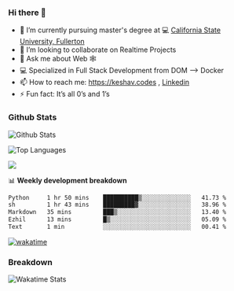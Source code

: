 ### Hi there 👋

- 🔭 I’m currently pursuing master's degree at 💻 [California State University, Fullerton](http://www.fullerton.edu/) 
- 👯 I’m looking to collaborate on Realtime Projects
- 💬 Ask me about Web 🕸
- 💻 Specialized in Full Stack Development from DOM --> Docker
- 📫 How to reach me: https://keshav.codes , [Linkedin](https://www.linkedin.com/in/keshavlingala/)
- ⚡ Fun fact: It’s all 0’s and 1’s

### Github Stats
![Github Stats](https://github-readme-stats.vercel.app/api?username=keshavlingala&count_private=true&show_icons=true&theme=radical)

![Top Languages](https://github-readme-stats.vercel.app/api/top-langs/?username=keshavlingala&show_icons=true&theme=radical)

![](https://komarev.com/ghpvc/?username=keshavlingala)

📊 **Weekly development breakdown**

<!--START_SECTION:waka-->

```txt
Python     1 hr 50 mins    ██████████▒░░░░░░░░░░░░░░   41.73 %
sh         1 hr 43 mins    █████████▓░░░░░░░░░░░░░░░   38.96 %
Markdown   35 mins         ███▒░░░░░░░░░░░░░░░░░░░░░   13.40 %
Ezhil      13 mins         █▒░░░░░░░░░░░░░░░░░░░░░░░   05.09 %
Text       1 min           ░░░░░░░░░░░░░░░░░░░░░░░░░   00.41 %
```

<!--END_SECTION:waka-->


[![wakatime](https://wakatime.com/badge/user/62bfdbc7-082c-40a7-b4bd-f9280d51aeed.svg)](https://wakatime.com/@62bfdbc7-082c-40a7-b4bd-f9280d51aeed)


### Breakdown

![Wakatime Stats](https://github-readme-stats.vercel.app/api/wakatime?username=keshavlingala)